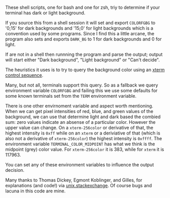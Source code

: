 These shell scripts, one for bash and one for zsh, triy to determine if your terminal has dark or light background.

If you source this from a shell session it will set and export `COLORFGBG` to '0;15' for dark backgrounds and '15;0' for light backgrounds which is
a convention used by some programs. Since I find this a little arcane, the program also sets and exports `DARK_BG` to 1 for dark backgrounds and 0 for light.

If are not in a shell then runnning the program and parse the output; output will start either "Dark background", "Light background" or "Can't decide".

The heuristics it uses is to try to query the background color using an [xterm control sequence](https://www.talisman.org/~erlkonig/documents/xterm-color-queries/).

Many, but not all, terminals support this query. So as a fallback we query environment variable `COLORFGBG` and failing this we use some
defaults for some known terminals set from the `TERM` environment variable.

There is one other envirnoment variable and aspect worth mentioning. When we can get pixel intensities of red, blue, and green
values of the background, we can use that determine light and dark based the combied sum: zero values indicate an absense of a particular
color. However the upper value can change. On a `xterm-256color` or derivative of that, the highest intensity is `0xff` while on an
`xterm` or a deriviative of that (which is also not a derivative of `xterm-256color`) the highest intensity is `0xffff`.  The environment variable
`TERMINAL_COLOR_MIDPOINT` has what we think is the midpoint (grey) color value. For `xterm-256color` it is 383, while for `xterm` it is 117963.

You can set any of these environment variables to influence the output decision.

Many thanks to Thomas Dickey, Egmont Koblinger, and Gilles, for
explanations (and code!) via
[unix.stackexchange](http://unix.stackexchange.com/questions/245378/common-environment-variable-to-set-dark-or-light-terminal-background/245381#245381). Of
course bugs and lacuna in this code are mine.
